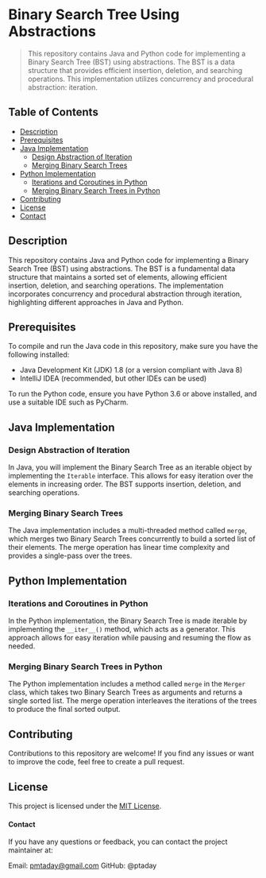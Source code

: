 # Binary Search Tree Using Abstractions

> This repository contains Java and Python code for implementing a Binary Search Tree (BST) using abstractions. The BST is a data structure that provides efficient insertion, deletion, and searching operations. This implementation utilizes concurrency and procedural abstraction: iteration.

## Table of Contents

- [Description](#description)
- [Prerequisites](#prerequisites)
- [Java Implementation](#java-implementation)
  - [Design Abstraction of Iteration](#design-abstraction-of-iteration)
  - [Merging Binary Search Trees](#merging-binary-search-trees)
- [Python Implementation](#python-implementation)
  - [Iterations and Coroutines in Python](#iterations-and-coroutines-in-python)
  - [Merging Binary Search Trees in Python](#merging-binary-search-trees-in-python)
- [Contributing](#contributing)
- [License](#license)
- [Contact](#contact)

## Description

This repository contains Java and Python code for implementing a Binary Search Tree (BST) using abstractions. The BST is a fundamental data structure that maintains a sorted set of elements, allowing efficient insertion, deletion, and searching operations. The implementation incorporates concurrency and procedural abstraction through iteration, highlighting different approaches in Java and Python.

## Prerequisites

To compile and run the Java code in this repository, make sure you have the following installed:

- Java Development Kit (JDK) 1.8 (or a version compliant with Java 8)
- IntelliJ IDEA (recommended, but other IDEs can be used)

To run the Python code, ensure you have Python 3.6 or above installed, and use a suitable IDE such as PyCharm.

## Java Implementation

### Design Abstraction of Iteration

In Java, you will implement the Binary Search Tree as an iterable object by implementing the `Iterable` interface. This allows for easy iteration over the elements in increasing order. The BST supports insertion, deletion, and searching operations.

### Merging Binary Search Trees

The Java implementation includes a multi-threaded method called `merge`, which merges two Binary Search Trees concurrently to build a sorted list of their elements. The merge operation has linear time complexity and provides a single-pass over the trees.

## Python Implementation

### Iterations and Coroutines in Python

In the Python implementation, the Binary Search Tree is made iterable by implementing the `__iter__()` method, which acts as a generator. This approach allows for easy iteration while pausing and resuming the flow as needed.

### Merging Binary Search Trees in Python

The Python implementation includes a method called `merge` in the `Merger` class, which takes two Binary Search Trees as arguments and returns a single sorted list. The merge operation interleaves the iterations of the trees to produce the final sorted output.

## Contributing

Contributions to this repository are welcome! If you find any issues or want to improve the code, feel free to create a pull request.

## License

This project is licensed under the [MIT License](LICENSE).

#### Contact
If you have any questions or feedback, you can contact the project maintainer at:

Email: pmtaday@gmail.com
GitHub: @ptaday

